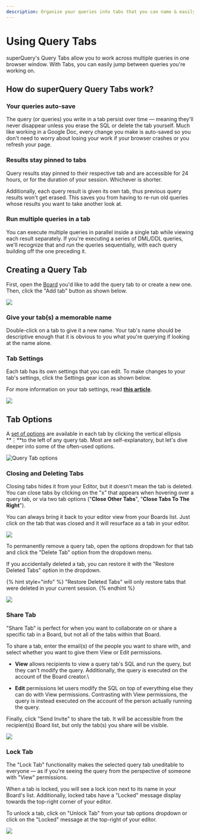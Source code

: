 ```yaml
---
description: Organize your queries into tabs that you can name & easily identify later.
---
```


# Using Query Tabs

superQuery's Query Tabs allow you to work across multiple queries in one browser window. With Tabs, you can easily jump between queries you're working on.

## How do superQuery Query Tabs work?

### Your queries auto-save

The query (or queries) you write in a tab persist over time &mdash; meaning they'll never disappear unless you erase the SQL or delete the tab yourself. Much like working in a Google Doc, every change you make is auto-saved so you don't need to worry about losing your work if your browser crashes or you refresh your page.

### Results stay pinned to tabs

Query results stay pinned to their respective tab and are accessible for 24 hours, or for the duration of your session. Whichever is shorter.

Additionally, each query result is given its own tab, thus previous query results won't get erased. This saves you from having to re-run old queries whose results you want to take another look at.

### Run multiple queries in a tab

You can execute multiple queries in parallel inside a single tab while viewing each result separately. If you're executing a series of DML/DDL queries, we'll recognize that and run the queries sequentially, with each query building off the one preceding it.

## Creating a Query Tab

First, open the [Board](organizing-queries.md) you'd like to add the query tab to or create a new one. Then, click the "Add tab" button as shown below.

<!-- markdownlint-disable-next-line -->
![](../.gitbook/assets/AddTab.png)

### Give your tab(s) a memorable name

Double-click on a tab to give it a new name. Your tab's name should be descriptive enough that it is obvious to you what you're querying if looking at the name alone.

### Tab Settings

Each tab has its own settings that you can edit. To make changes to your tab's settings, click the Settings gear icon as shown below.

For more information on your tab settings, read [**this article**](tab-settings.md).

<!-- markdownlint-disable-next-line -->
![](../.gitbook/assets/QuerySettings.png)

## Tab Options

A [set of options](query-tabs.md#tab-options) are available in each tab by clicking the vertical ellipsis **&vellip;**to the left of any query tab. Most are self-explanatory, but let's dive deeper into some of the often-used options.

![Query Tab options](<../.gitbook/assets/image (54).png>)

### Closing and Deleting Tabs

Closing tabs hides it from your Editor, but it doesn't mean the tab is deleted. You can close tabs by clicking on the "x" that appears when hovering over a query tab, or via two tab options ("**Close Other Tabs**", "**Close Tabs To The Right**").

You can always bring it back to your editor view from your Boards list. Just click on the tab that was closed and it will resurface as a tab in your editor.

<!-- markdownlint-disable-next-line -->
![](../.gitbook/assets/REcoverTabs.gif)

To permanently remove a query tab, open the options dropdown for that tab and click the "Delete Tab" option from the dropdown menu.

If you accidentally deleted a tab, you can restore it with the "Restore Deleted Tabs" option in the dropdown.

{% hint style="info" %}
"Restore Deleted Tabs" will only restore tabs that were deleted in your current session.
{% endhint %}

<!-- markdownlint-disable-next-line -->
![](<../.gitbook/assets/image (6).png>)

### Share Tab

"Share Tab" is perfect for when you want to collaborate on or share a specific tab in a Board, but not all of the tabs within that Board.&#x20;

To share a tab, enter the email(s) of the people you want to share with, and select whether you want to give them View or Edit permissions.

* **View** allows recipients to view a query tab's SQL and run the query, but they can't modify the query. Additionally, the query is executed on the account of the Board creator.\

* **Edit** permissions let users modify the SQL on top of everything else they can do with View permissions. Contrasting with View permissions, the query is instead executed on the account of the person actually running the query.

Finally, click "Send Invite" to share the tab. It will be accessible from the recipient(s) Board list, but only the tab(s) you share will be visible.

<!-- markdownlint-disable-next-line -->
![](<../.gitbook/assets/image (55).png>)

### Lock Tab

The "Lock Tab" functionality makes the selected query tab uneditable to everyone &mdash; as if you're seeing the query from the perspective of someone with "View" permissions.

When a tab is locked, you will see a lock icon next to its name in your Board's list. Additionally, locked tabs have a "Locked" message display towards the top-right corner of your editor.

To unlock a tab, click on "Unlock Tab" from your tab options dropdown or click on the "Locked" message at the top-right of your editor.

<!-- markdownlint-disable-next-line -->
![](<../.gitbook/assets/image (56).png>)
